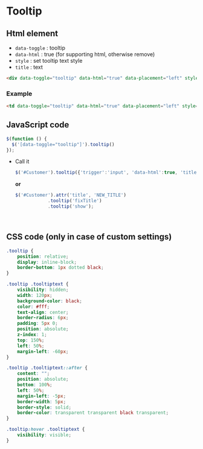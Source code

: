 # Tooltip

## Html element

* ```data-toggle``` : tooltip
* ```data-html``` : true (for supporting html, otherwise remove)
* ```style``` : set tooltip text style
* ```title``` : text

```html
<div data-toggle="tooltip" data-html="true" data-placement="left" style="text-align:left;" title="text"></div>
```



### Example

```html
<td data-toggle="tooltip" data-html="true" data-placement="left" style="text-align:left;" title="{{ field|get_prod_help }}">{{ field|replacecr_prod_sep }}</td>
```



## JavaScript code

```javascript
$(function () {
  $('[data-toggle="tooltip"]').tooltip()
});
```



* Call it

  ```javascript
  $('#Customer').tooltip({'trigger':'input', 'data-html':true, 'title': ''});
  ```

  **or**

  ```javascript
  $('#Customer').attr('title', 'NEW_TITLE')
  			  .tooltip('fixTitle')
  			  .tooltip('show');
  ```

  ​

## CSS code (only in case of custom settings)

```css
.tooltip {
    position: relative;
    display: inline-block;
    border-bottom: 1px dotted black;
}

.tooltip .tooltiptext {
    visibility: hidden;
    width: 120px;
    background-color: black;
    color: #fff;
    text-align: center;
    border-radius: 6px;
    padding: 5px 0;
    position: absolute;
    z-index: 1;
    top: 150%;
    left: 50%;
    margin-left: -60px;
}

.tooltip .tooltiptext::after {
    content: "";
    position: absolute;
    bottom: 100%;
    left: 50%;
    margin-left: -5px;
    border-width: 5px;
    border-style: solid;
    border-color: transparent transparent black transparent;
}

.tooltip:hover .tooltiptext {
    visibility: visible;
}

```


